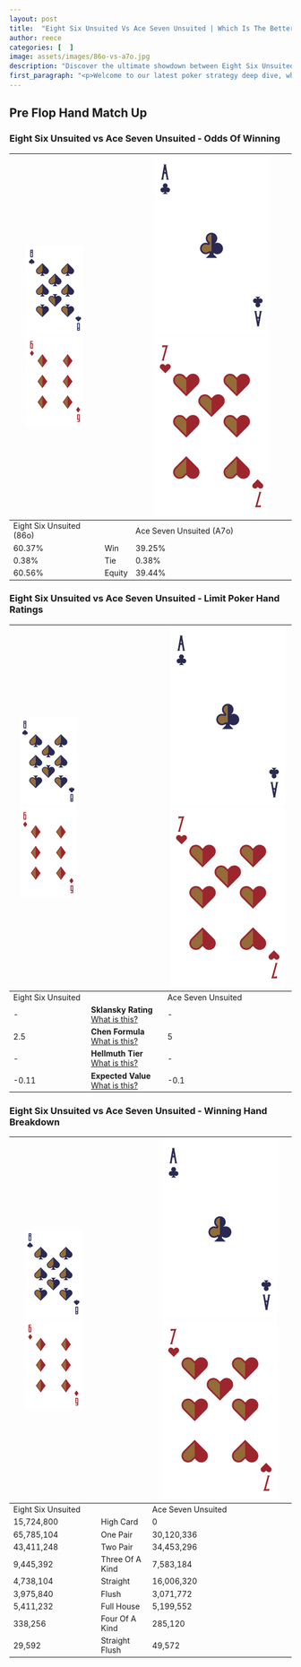 ```yaml
---
layout: post
title:  "Eight Six Unsuited Vs Ace Seven Unsuited | Which Is The Better Hand In Poker? A Complete Guide"
author: reece
categories: [  ]
image: assets/images/86o-vs-a7o.jpg
description: "Discover the ultimate showdown between Eight Six Unsuited and Ace Seven Unsuited in poker! Uncover the odds, strategies, and scenarios where one hand triumphs over the other. Get ready to up your poker game with this thrilling analysis."
first_paragraph: "<p>Welcome to our latest poker strategy deep dive, where we're pitting two distinct hands against each other in a high-stakes showdown: Eight Six Unsuited vs Ace Seven Unsuited.</p><p>In the dynamic world of poker, every decision counts, and knowing which hand holds the upper hand is key to your success at the table.</p><p>In this article, we'll dissect these two hands, explore the scenarios where one dominates the other, and equip you with the knowledge to make strategic choices that can tip the odds in your favor.</p><p>Get ready to unravel the intriguing dynamics of these poker hands and elevate your game to new heights.</p>"
---
```




[comment]: # (sp0)

## Pre Flop Hand Match Up

<div class="table hand-ratings" markdown="1"> 



### Eight Six Unsuited vs Ace Seven Unsuited - Odds Of Winning


    
| ![image info](assets/images/hand1/8.png) ![image info](assets/images/hand1/6o.png) |  | ![image info](assets/images/hand2/A.png) ![image info](assets/images/hand2/7o.png) |
| -------- | -------- | -------- |
| Eight Six Unsuited (86o) |  | Ace Seven Unsuited (A7o) |
| 60.37% | Win | 39.25% |
| 0.38% | Tie | 0.38% |
| 60.56% | Equity | 39.44% |




[comment]: # (sp1)



### Eight Six Unsuited vs Ace Seven Unsuited - Limit Poker Hand Ratings


    
| ![image info](assets/images/hand1/8.png) ![image info](assets/images/hand1/6o.png) |  | ![image info](assets/images/hand2/A.png) ![image info](assets/images/hand2/7o.png) |
| -------- | -------- | -------- |
| Eight Six Unsuited |  | Ace Seven Unsuited |
| - | **Sklansky Rating** [What is this?](/sklansky-rating-explained) | - |
| 2.5 | **Chen Formula** [What is this?](/chen-formula-explained) | 5 |
| - | **Hellmuth Tier** [What is this?](/Hellmuth-tier-explained) | - |
| -0.11 | **Expected Value** [What is this?](/expected-value-explained) | -0.1 |




[comment]: # (sp2)



### Eight Six Unsuited vs Ace Seven Unsuited - Winning Hand Breakdown


    
| ![image info](assets/images/hand1/8.png) ![image info](assets/images/hand1/6o.png) |  | ![image info](assets/images/hand2/A.png) ![image info](assets/images/hand2/7o.png) |
| -------- | -------- | -------- |
| Eight Six Unsuited |  | Ace Seven Unsuited |
| 15,724,800 | High Card | 0 |
| 65,785,104 | One Pair | 30,120,336 |
| 43,411,248 | Two Pair | 34,453,296 |
| 9,445,392 | Three Of A Kind | 7,583,184 |
| 4,738,104 | Straight | 16,006,320 |
| 3,975,840 | Flush | 3,071,772 |
| 5,411,232 | Full House | 5,199,552 |
| 338,256 | Four Of A Kind | 285,120 |
| 29,592 | Straight Flush | 49,572 |




[comment]: # (sp3)



</div>

[comment]: # (sp4)



[comment]: # (sp5)

